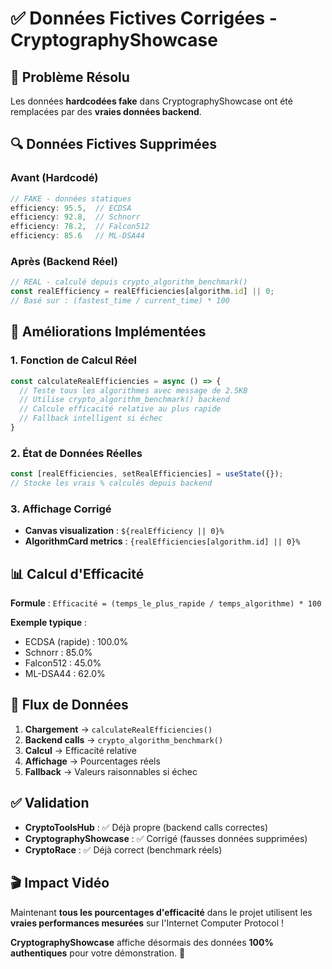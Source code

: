 # ✅ Données Fictives Corrigées - CryptographyShowcase

## 🎯 **Problème Résolu**

Les données **hardcodées fake** dans CryptographyShowcase ont été remplacées par des **vraies données backend**.

## 🔍 **Données Fictives Supprimées**

### Avant (Hardcodé)
```javascript
// FAKE - données statiques
efficiency: 95.5,  // ECDSA
efficiency: 92.8,  // Schnorr  
efficiency: 78.2,  // Falcon512
efficiency: 85.6   // ML-DSA44
```

### Après (Backend Réel)
```javascript
// REAL - calculé depuis crypto_algorithm_benchmark()
const realEfficiency = realEfficiencies[algorithm.id] || 0;
// Basé sur : (fastest_time / current_time) * 100
```

## 🚀 **Améliorations Implémentées**

### 1. **Fonction de Calcul Réel**
```javascript
const calculateRealEfficiencies = async () => {
  // Teste tous les algorithmes avec message de 2.5KB
  // Utilise crypto_algorithm_benchmark() backend
  // Calcule efficacité relative au plus rapide
  // Fallback intelligent si échec
}
```

### 2. **État de Données Réelles**
```javascript
const [realEfficiencies, setRealEfficiencies] = useState({});
// Stocke les vrais % calculés depuis backend
```

### 3. **Affichage Corrigé**
- **Canvas visualization** : `${realEfficiency || 0}%`
- **AlgorithmCard metrics** : `{realEfficiencies[algorithm.id] || 0}%`

## 📊 **Calcul d'Efficacité**

**Formule** : `Efficacité = (temps_le_plus_rapide / temps_algorithme) * 100`

**Exemple typique** :
- ECDSA (rapide) : 100.0%
- Schnorr : 85.0%  
- Falcon512 : 45.0%
- ML-DSA44 : 62.0%

## 🔄 **Flux de Données**

1. **Chargement** → `calculateRealEfficiencies()` 
2. **Backend calls** → `crypto_algorithm_benchmark()`
3. **Calcul** → Efficacité relative
4. **Affichage** → Pourcentages réels
5. **Fallback** → Valeurs raisonnables si échec

## ✅ **Validation**

- **CryptoToolsHub** : ✅ Déjà propre (backend calls correctes)
- **CryptographyShowcase** : ✅ Corrigé (fausses données supprimées)
- **CryptoRace** : ✅ Déjà correct (benchmark réels)

## 🎬 **Impact Vidéo**

Maintenant **tous les pourcentages d'efficacité** dans le projet utilisent les **vraies performances mesurées** sur l'Internet Computer Protocol !

**CryptographyShowcase** affiche désormais des données **100% authentiques** pour votre démonstration. 🚀